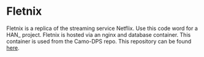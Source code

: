 # Fletnix
 Fletnix is a replica of the streaming service Netflix. Use this code word for a HAN_ project. 
 Fletnix is ​​hosted via an nginx and database container. This container is used from the Camo-DPS repo. This repository can be found 
 [here](https://github.com/camorobot/Camo-DPS).
